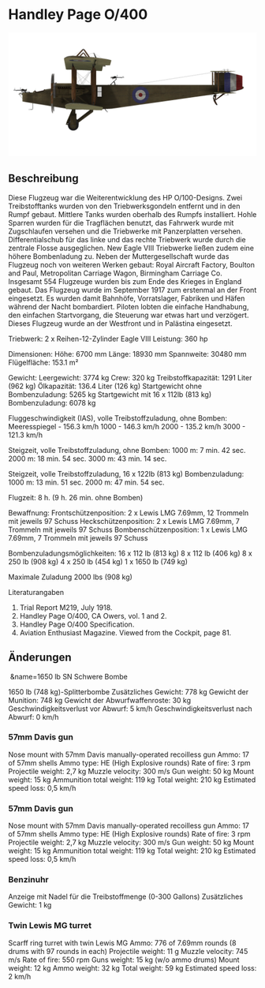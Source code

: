 # Handley Page O/400

![handleypage400](../images/handleypage400.png)

## Beschreibung

Diese Flugzeug war die Weiterentwicklung des HP O/100-Designs. Zwei Treibstofftanks wurden von den Triebwerksgondeln entfernt und in den Rumpf gebaut. Mittlere Tanks wurden oberhalb des Rumpfs installiert. Hohle Sparren wurden für die Tragflächen benutzt, das Fahrwerk wurde mit Zugschlaufen versehen und die Triebwerke mit Panzerplatten versehen. Differentialschub für  das linke und das rechte Triebwerk wurde durch die zentrale Flosse ausgeglichen. New Eagle VIII Triebwerke ließen zudem eine höhere Bombenladung zu. Neben der Muttergesellschaft wurde das Flugzeug noch von weiteren Werken gebaut: Royal Aircraft Factory, Boulton and Paul, Metropolitan Carriage Wagon, Birmingham Carriage Co. Insgesamt 554 Flugzeuge wurden bis zum Ende des Krieges in England gebaut.
Das Flugzeug wurde im September 1917 zum erstenmal an der Front eingesetzt. Es wurden damit  Bahnhöfe, Vorratslager, Fabriken und Häfen während der Nacht bombardiert. Piloten lobten die einfache Handhabung, den einfachen Startvorgang, die Steuerung war etwas hart und verzögert.
Dieses Flugzeug wurde an der Westfront und in Palästina eingesetzt.


Triebwerk: 2 x  Reihen-12-Zylinder Eagle VIII
Leistung: 360 hp

Dimensionen:
Höhe: 6700 mm
Länge: 18930 mm
Spannweite: 30480 mm
Flügelfläche: 153.1 m²

Gewicht:
Leergewicht: 3774 kg 
Crew: 320 kg
Treibstoffkapazität: 1291 Liter (962 kg)
Ölkapazität: 136.4 Liter (126 kg)
Startgewicht ohne Bombenzuladung: 5265 kg
Startgewicht mit 16 x 112lb (813 kg) Bombenzuladung: 6078 kg

Fluggeschwindigkeit (IAS), volle Treibstoffzuladung, ohne Bomben:
Meeresspiegel - 156.3 km/h
1000 - 146.3 km/h
2000 - 135.2 km/h
3000 - 121.3 km/h

Steigzeit, volle Treibstoffzuladung, ohne Bomben:
1000 m: 7 min. 42 sec.
2000 m: 18 min. 54 sec.
3000 m: 43 min. 14 sec.

Steigzeit, volle Treibstoffzuladung, 16 x 122lb (813 kg) Bombenzuladung:
1000 m: 13 min. 51 sec.
2000 m: 47 min. 54 sec.

Flugzeit: 8 h. (9 h. 26 min. ohne Bomben)

Bewaffnung:
Frontschützenposition: 2 х Lewis LMG 7.69mm, 12 Trommeln mit jeweils 97 Schuss
Heckschützenposition: 2 х Lewis LMG 7.69mm, 7 Trommeln mit jeweils 97 Schuss
Bombenschützenposition: 1 х Lewis LMG 7.69mm, 7 Trommeln mit jeweils 97 Schuss

Bombenzuladungsmöglichkeiten:
16 x 112 lb (813 kg)
8 x 112 lb (406 kg)
8 x 250 lb (908 kg)
4 x 250 lb (454 kg)
1 x 1650 lb (749 kg)

Maximale Zuladung 2000 lbs (908 kg)

Literaturangaben
1) Trial Report M219, July 1918.
2) Handley Page O/400, CA Owers, vol. 1 and 2.
3) Handley Page O/400 Specification.
4) Aviation Enthusiast Magazine. Viewed from the Cockpit, page 81.

## Änderungen
﻿
&name=1650 lb SN Schwere Bombe

1650 lb (748 kg)-Splitterbombe
Zusätzliches Gewicht: 778 kg
Gewicht der Munition: 748 kg
Gewicht der Abwurfwaffenroste: 30 kg
Geschwindigkeitsverlust vor Abwurf: 5 km/h
Geschwindigkeitsverlust nach Abwurf: 0 km/h
### 57mm Davis gun

Nose mount with 57mm Davis manually-operated recoilless gun
Ammo: 17 of 57mm shells
Ammo type: HE (High Explosive rounds)
Rate of fire: 3 rpm
Projectile weight: 2,7 kg
Muzzle velocity: 300 m/s
Gun weight: 50 kg
Mount weight: 15 kg
Ammunition total weight: 119 kg
Total weight: 210 kg
Estimated speed loss: 0,5 km/h
### 57mm Davis gun

Nose mount with 57mm Davis manually-operated recoilless gun
Ammo: 17 of 57mm shells
Ammo type: HE (High Explosive rounds)
Rate of fire: 3 rpm
Projectile weight: 2,7 kg
Muzzle velocity: 300 m/s
Gun weight: 50 kg
Mount weight: 15 kg
Ammunition total weight: 119 kg
Total weight: 210 kg
Estimated speed loss: 0,5 km/h
### Benzinuhr

Anzeige mit Nadel für die Treibstoffmenge (0-300 Gallons)
Zusätzliches Gewicht: 1 kg

### Twin Lewis MG turret

Scarff ring turret with twin Lewis MG
Ammo: 776 of 7.69mm rounds (8 drums with 97 rounds in each)
Projectile weight: 11 g
Muzzle velocity: 745 m/s
Rate of fire: 550 rpm
Guns weight: 15 kg (w/o ammo drums)
Mount weight: 12 kg
Ammo weight: 32 kg
Total weight: 59 kg
Estimated speed loss: 2 km/h